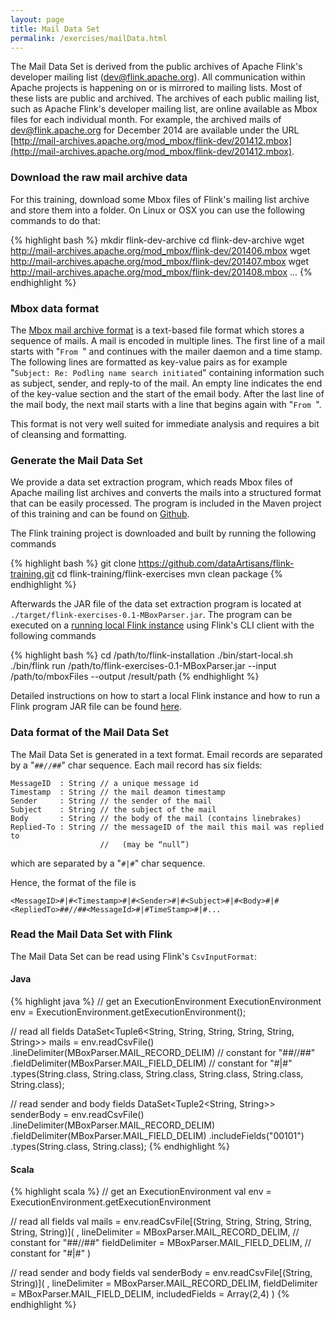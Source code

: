 ```yaml
---
layout: page
title: Mail Data Set
permalink: /exercises/mailData.html
---
```


The Mail Data Set is derived from the public archives of Apache Flink's developer mailing list (dev@flink.apache.org). All communication within Apache projects is happening on or is mirrored to mailing lists. Most of these lists are public and archived. The archives of each public mailing list, such as Apache Flink's developer mailing list, are online available as Mbox files for each individual month. For example, the archived mails of dev@flink.apache.org for December 2014 are available under the URL [http://mail-archives.apache.org/mod_mbox/flink-dev/201412.mbox](http://mail-archives.apache.org/mod_mbox/flink-dev/201412.mbox). 

### Download the raw mail archive data

For this training, download some Mbox files of Flink's mailing list archive and store them into a folder. On Linux or OSX you can use the following commands to do that:

{% highlight bash %}
mkdir flink-dev-archive
cd flink-dev-archive
wget http://mail-archives.apache.org/mod_mbox/flink-dev/201406.mbox
wget http://mail-archives.apache.org/mod_mbox/flink-dev/201407.mbox
wget http://mail-archives.apache.org/mod_mbox/flink-dev/201408.mbox
...
{% endhighlight %}

### Mbox data format

The [Mbox mail archive format](http://en.wikipedia.org/wiki/Mbox) is a text-based file format which stores a sequence of mails. A mail is encoded in multiple lines. The first line of a mail starts with "`From `" and continues with the mailer daemon and a time stamp. The following lines are formatted as key-value pairs as for example "`Subject: Re: Podling name search initiated`" containing information such as subject, sender, and reply-to of the mail. An empty line indicates the end of the key-value section and the start of the email body. After the last line of the mail body, the next mail starts with a line that begins again with "`From `".

This format is not very well suited for immediate analysis and requires a bit of cleansing and formatting.

### Generate the Mail Data Set

We provide a data set extraction program, which reads Mbox files of Apache mailing list archives and converts the mails into a structured format that can be easily processed. The program is included in the Maven project of this training and can be found on [Github](https://github.com/dataArtisans/flink-training/blob/master/flink-exercises/src/main/java/com/dataArtisans/flinkTraining/dataSetPreparation/MBoxParser.java). 

The Flink training project is downloaded and built by running the following commands

{% highlight bash %}
git clone https://github.com/dataArtisans/flink-training.git
cd flink-training/flink-exercises
mvn clean package
{% endhighlight %}

Afterwards the JAR file of the data set extraction program is located at `./target/flink-exercises-0.1-MBoxParser.jar`.
The program can be executed on a [running local Flink instance](http://localhost:4000/localExec.html) using Flink's CLI client with the following commands

{% highlight bash %}
cd /path/to/flink-installation
./bin/start-local.sh
./bin/flink run /path/to/flink-exercises-0.1-MBoxParser.jar --input /path/to/mboxFiles --output /result/path
{% endhighlight %}

Detailed instructions on how to start a local Flink instance and how to run a Flink program JAR file can be found [here](http://localhost:4000/localExec.html).

### Data format of the Mail Data Set

The Mail Data Set is generated in a text format. Email records are separated by a "`##//##`" char sequence.
Each mail record has six fields:

~~~
MessageID  : String // a unique message id
Timestamp  : String // the mail deamon timestamp
Sender     : String // the sender of the mail
Subject    : String // the subject of the mail
Body       : String // the body of the mail (contains linebrakes)
Replied-To : String // the messageID of the mail this mail was replied to 
                    //   (may be “null”)
~~~

which are separated by a "`#|#`" char sequence.

Hence, the format of the file is 

~~~
<MessageID>#|#<Timestamp>#|#<Sender>#|#<Subject>#|#<Body>#|#<RepliedTo>##//##<MessageId>#|#TimeStamp>#|#...
~~~

### Read the Mail Data Set with Flink

The Mail Data Set can be read using Flink's `CsvInputFormat`:

#### Java

{% highlight java %}
// get an ExecutionEnvironment
ExecutionEnvironment env = ExecutionEnvironment.getExecutionEnvironment();

// read all fields
DataSet<Tuple6<String, String, String, String, String, String>> mails =
  env.readCsvFile(<PATH-TO-DATASET>)
    .lineDelimiter(MBoxParser.MAIL_RECORD_DELIM) // constant for "##//##"
    .fieldDelimiter(MBoxParser.MAIL_FIELD_DELIM) // constant for "#|#"
    .types(String.class, String.class, String.class,
           String.class, String.class, String.class);

// read sender and body fields
DataSet<Tuple2<String, String>> senderBody =
  env.readCsvFile(<PATH-TO-DATASET>)
    .lineDelimiter(MBoxParser.MAIL_RECORD_DELIM)
    .fieldDelimiter(MBoxParser.MAIL_FIELD_DELIM)
    .includeFields("00101")
    .types(String.class, String.class);
{% endhighlight %}

#### Scala

{% highlight scala %}
// get an ExecutionEnvironment
val env = ExecutionEnvironment.getExecutionEnvironment

// read all fields
val mails = env.readCsvFile[(String, String, String, String, String, String)](
    <PATH-TO-DATASET>,
    lineDelimiter = MBoxParser.MAIL_RECORD_DELIM, // constant for "##//##"
    fieldDelimiter = MBoxParser.MAIL_FIELD_DELIM, // constant for "#|#"
  )

// read sender and body fields
val senderBody = env.readCsvFile[(String, String)](
    <PATH-TO-DATASET>,
    lineDelimiter = MBoxParser.MAIL_RECORD_DELIM,
    fieldDelimiter = MBoxParser.MAIL_FIELD_DELIM,
    includedFields = Array(2,4)
  )
{% endhighlight %}